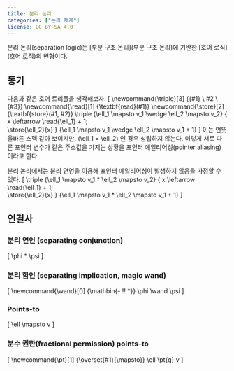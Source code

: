 ```yaml
---
title: 분리 논리
categories: ["논리 체계"]
license: CC BY-SA 4.0
---
```


분리 논리(separation logic)는 [부분 구조 논리](부분 구조 논리)에 기반한 [호어 로직](호어 로직)의 변형이다.

## 동기
다음과 같은 호어 트리플을 생각해보자.
\[
\newcommand{\triple}[3] {\{#1\} \ #2 \ \{#3\}}
\newcommand{\read}[1] {\textbf{read}(#1)}
\newcommand{\store}[2] {\textbf{store}(#1, #2)}
\triple
    {\ell_1 \mapsto v_1 \wedge \ell_2 \mapsto v_2}
    { x \leftarrow \read{\ell_1} + 1; \
      \store{\ell_2}{x}
    }
    {\ell_1 \mapsto v_1 \wedge \ell_2 \mapsto v_1 + 1}
\]
이는 언뜻 올바른 스펙 같아 보이지만, \(\ell_1 = \ell_2\) 인 경우 성립하지 않는다.
이렇게 서로 다른 포인터 변수가 같은 주소값을 가지는 상황을 포인터 에일리어싱(pointer aliasing) 이라고 한다.

분리 논리에서는 분리 연언을 이용해 포인터 에일리어싱이 발생하지 않음을 가정할 수 있다.
\[
\triple
    {\ell_1 \mapsto v_1 * \ell_2 \mapsto v_2}
    { x \leftarrow \read{\ell_1} + 1; \
      \store{\ell_2}{x}
    }
    {\ell_1 \mapsto v_1 * \ell_2 \mapsto v_1 + 1}
\]


## 연결사

### 분리 연언 (separating conjunction)
\[ \phi * \psi \]

### 분리 함언 (separating implication, magic wand)
\[ 
\newcommand{\wand}[0] {\mathbin{- \!\! *}}
\phi \wand \psi
\]

### Points-to
\[
\ell \mapsto v
\]

### 분수 권한(fractional permission) points-to
\[
\newcommand{\pt}[1] {\overset{#1}{\mapsto}}
\ell \pt{q} v
\]
